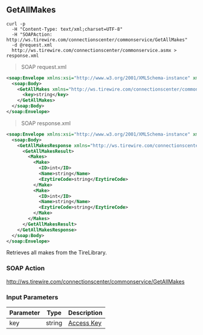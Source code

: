 ## GetAllMakes

```shell
curl -p
  -H "Content-Type: text/xml;charset=UTF-8"
  -H "SOAPAction: http://ws.tirewire.com/connectionscenter/commonservice/GetAllMakes"
  -d @request.xml
  http://ws.tirewire.com/connectionscenter/commonservice.asmx > response.xml
```

> SOAP request.xml

```xml
<soap:Envelope xmlns:xsi="http://www.w3.org/2001/XMLSchema-instance" xmlns:xsd="http://www.w3.org/2001/XMLSchema" xmlns:soap="http://schemas.xmlsoap.org/soap/envelope/">
  <soap:Body>
    <GetAllMakes xmlns="http://ws.tirewire.com/connectionscenter/commonservice">
      <key>string</key>
    </GetAllMakes>
  </soap:Body>
</soap:Envelope>
```

> SOAP response.xml

```xml
<soap:Envelope xmlns:xsi="http://www.w3.org/2001/XMLSchema-instance" xmlns:xsd="http://www.w3.org/2001/XMLSchema" xmlns:soap="http://schemas.xmlsoap.org/soap/envelope/">
  <soap:Body>
    <GetAllMakesResponse xmlns="http://ws.tirewire.com/connectionscenter/commonservice">
      <GetAllMakesResult>
        <Makes>
          <Make>
            <ID>int</ID>
            <Name>string</Name>
            <EzytireCode>string</EzytireCode>
          </Make>
          <Make>
            <ID>int</ID>
            <Name>string</Name>
            <EzytireCode>string</EzytireCode>
          </Make>
        </Makes>
      </GetAllMakesResult>
    </GetAllMakesResponse>
  </soap:Body>
</soap:Envelope>
```

Retrieves all makes from the TireLibrary.

### SOAP Action
http://ws.tirewire.com/connectionscenter/commonservice/GetAllMakes

### Input Parameters
Parameter | Type | Description
--------- | ---- | -----------
key | string | [Access Key](#access-keys)
